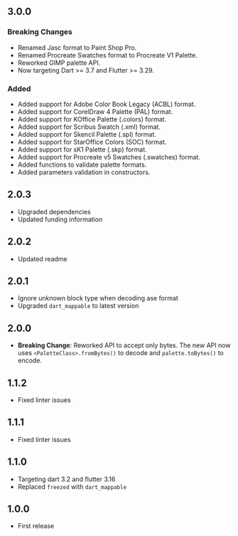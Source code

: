 ## 3.0.0

### Breaking Changes
- Renamed Jasc format to Paint Shop Pro.
- Renamed Procreate Swatches format to Procreate V1 Palette.
- Reworked GIMP palette API.
- Now targeting Dart >= 3.7 and Flutter >= 3.29.

### Added
- Added support for Adobe Color Book Legacy (ACBL) format.
- Added support for CorelDraw 4 Palette (PAL) format.
- Added support for KOffice Palette (.colors) format.
- Added support for Scribus Swatch (.xml) format.
- Added support for Skencil Palette (.spl) format.
- Added support for StarOffice Colors (SOC) format.
- Added support for sK1 Palette (.skp) format.
- Added support for Procreate v5 Swatches (.swatches) format.
- Added functions to validate palette formats.
- Added parameters validation in constructors.

## 2.0.3

- Upgraded dependencies
- Updated funding information

## 2.0.2

- Updated readme

## 2.0.1

- Ignore unknown block type when decoding ase format
- Upgraded `dart_mappable` to latest version

## 2.0.0

- **Breaking Change**: Reworked API to accept only bytes. The new API now uses `<PaletteClass>.fromBytes()` to decode
  and `palette.toBytes()` to encode.

## 1.1.2

- Fixed linter issues

## 1.1.1

- Fixed linter issues

## 1.1.0

- Targeting dart 3.2 and flutter 3.16
- Replaced `freezed` with `dart_mappable`

## 1.0.0

- First release
